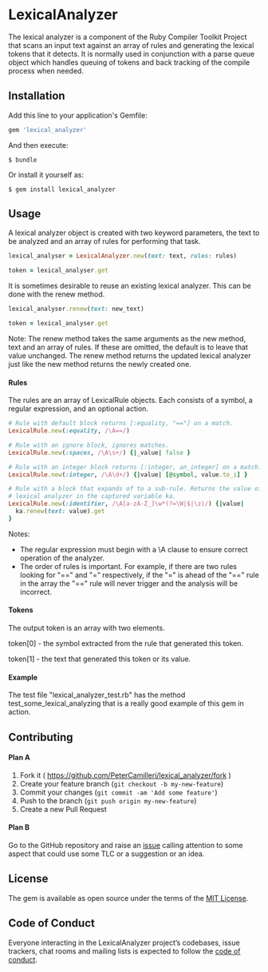 # LexicalAnalyzer

The lexical analyzer is a component of the Ruby Compiler Toolkit Project that
scans an input text against an array of rules and generating the lexical
tokens that it detects. It is normally used in conjunction with a parse queue
object which handles queuing of tokens and back tracking of the compile process
when needed.

## Installation

Add this line to your application's Gemfile:

```ruby
gem 'lexical_analyzer'
```

And then execute:

    $ bundle

Or install it yourself as:

    $ gem install lexical_analyzer

## Usage

A lexical analyzer object is created with two keyword parameters, the text to
be analyzed and an array of rules for performing that task.

```ruby
lexical_analyser = LexicalAnalyzer.new(text: text, rules: rules)

token = lexical_analyser.get

```

It is sometimes desirable to reuse an existing lexical analyzer. This can be
done with the renew method.

```ruby
lexical_analyser.renew(text: new_text)

token = lexical_analyser.get

```

Note: The renew method takes the same arguments as the new method, text and an
array of rules. If these are omitted, the default is to leave that value
unchanged. The renew method returns the updated lexical analyzer just like the
new method returns the newly created one.

#### Rules

The rules are an array of LexicalRule objects. Each consists of a symbol, a
regular expression, and an optional action.

```ruby
# Rule with default block returns [:equality, "=="] on a match.
LexicalRule.new(:equality, /\A==/)

# Rule with an ignore block, ignores matches.
LexicalRule.new(:spaces, /\A\s+/) {|_value| false }

# Rule with an integer block returns [:integer, an_integer] on a match.
LexicalRule.new(:integer, /\A\d+/) {|value| [@symbol, value.to_i] }

# Rule with a block that expands of to a sub-rule. Returns the value of the
# lexical analyzer in the captured variable ka.
LexicalRule.new(:identifier, /\A[a-zA-Z_]\w*(?=\W|$|\z)/) {|value|
  ka.renew(text: value).get
}
```

Notes:

* The regular expression must begin with a \A clause to ensure correct
operation of the analyzer.
* The order of rules is important. For example, if there are two rules
looking for "==" and "=" respectively, if the "=" is ahead of the "==" rule
in the array the "==" rule will never trigger and the analysis will be
incorrect.

#### Tokens

The output token is an array with two elements.

token[0] - the symbol extracted from the rule that generated this token.

token[1] - the text that generated this token or its value.


#### Example

The test file "lexical_analyzer_test.rb" has the method
test_some_lexical_analyzing that is a really good example of this gem in
action.

## Contributing

#### Plan A

1. Fork it ( https://github.com/PeterCamilleri/lexical_analyzer/fork )
2. Create your feature branch (`git checkout -b my-new-feature`)
3. Commit your changes (`git commit -am 'Add some feature'`)
4. Push to the branch (`git push origin my-new-feature`)
5. Create a new Pull Request

#### Plan B

Go to the GitHub repository and raise an
[issue](https://github.com/PeterCamilleri/lexical_analyzer/issues)
 calling attention to some
aspect that could use some TLC or a suggestion or an idea.

## License

The gem is available as open source under the terms of the
[MIT License](./LICENSE.txt).

## Code of Conduct

Everyone interacting in the LexicalAnalyzer project’s codebases, issue
trackers, chat rooms and mailing lists is expected to follow the
[code of conduct](./CODE_OF_CONDUCT.md).
